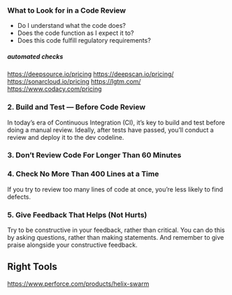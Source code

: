 ### What to Look for in a Code Review
-   Do I understand what the code does?
-   Does the code function as I expect it to?
-   Does this code fulfill regulatory requirements?
##### automated checks
https://deepsource.io/pricing
https://deepscan.io/pricing/
https://sonarcloud.io/pricing
https://lgtm.com/
https://www.codacy.com/pricing


### 2. Build and Test — Before Code Review
In today’s era of Continuous Integration (CI), it’s key to build and test before doing a manual review. Ideally, after tests have passed, you’ll conduct a review and deploy it to the dev codeline.

### 3. Don’t Review Code For Longer Than 60 Minutes

### 4. Check No More Than 400 Lines at a Time

If you try to review too many lines of code at once, you’re less likely to find defects.

### 5. Give Feedback That Helps (Not Hurts)
Try to be constructive in your feedback, rather than critical. You can do this by asking questions, rather than making statements. And remember to give praise alongside your constructive feedback.

## Right Tools
https://www.perforce.com/products/helix-swarm
